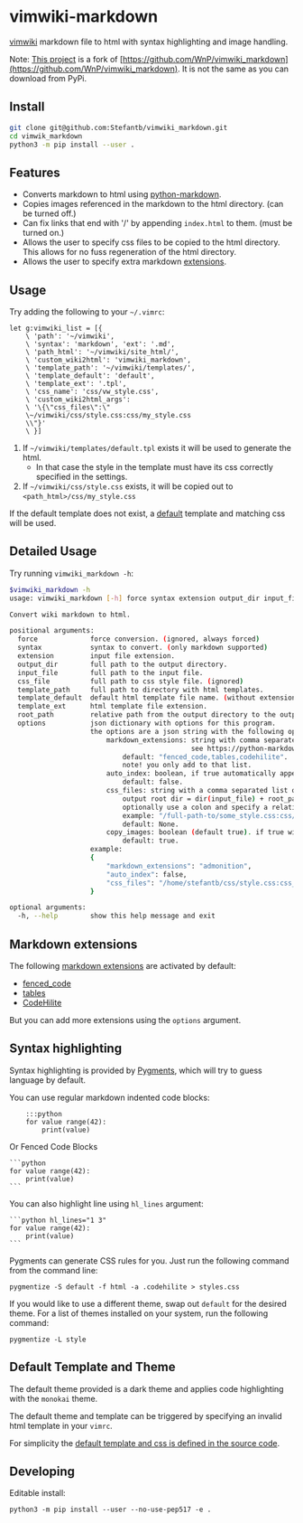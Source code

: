 # vimwiki-markdown

[vimwiki](https://github.com/vimwiki/vimwiki) markdown file to html with syntax highlighting and image handling.

Note: [This project](https://github.com/Stefantb/vimwiki_markdown) is a fork of [https://github.com/WnP/vimwiki_markdown](https://github.com/WnP/vimwiki_markdown). It is not the same as you can download from PyPi.

## Install

```sh
git clone git@github.com:Stefantb/vimwiki_markdown.git
cd vimwik_markdown
python3 -m pip install --user .
```
## Features

* Converts markdown to html using [python-markdown](https://python-markdown.github.io).
* Copies images referenced in the markdown to the html directory. (can be turned off.)
* Can fix links that end with '/' by appending `index.html` to them. (must be turned on.)
* Allows the user to specify css files to be copied to the html directory.
  This allows for no fuss regeneration of the html directory.
* Allows the user to specify extra markdown [extensions](https://python-markdown.github.io/extensions/).


## Usage

Try adding the following to your `~/.vimrc`:

```vim
let g:vimwiki_list = [{
    \ 'path': '~/vimwiki',
    \ 'syntax': 'markdown', 'ext': '.md',
    \ 'path_html': '~/vimwiki/site_html/',
    \ 'custom_wiki2html': 'vimwiki_markdown',
    \ 'template_path': '~/vimwiki/templates/',
    \ 'template_default': 'default',
    \ 'template_ext': '.tpl',
    \ 'css_name': 'css/vw_style.css',
    \ 'custom_wiki2html_args':
    \ '\{\"css_files\":\"
    \~/vimwiki/css/style.css:css/my_style.css
    \\"}'
    \ }]
```

1. If `~/vimwiki/templates/default.tpl` exists it will be used to generate the html.
    * In that case the style in the template must have its css correctly specified in the settings.
2. If `~/vimwiki/css/style.css` exists, it will be copied out to `<path_html>/css/my_style.css`

If the default template does not exist, a [default](#default-template-and-theme) template and matching css will be used.

## Detailed Usage
Try running `vimwiki_markdown -h`:
```sh
$vimwiki_markdown -h
usage: vimwiki_markdown [-h] force syntax extension output_dir input_file css_file template_path template_default template_ext root_path options

Convert wiki markdown to html.

positional arguments:
  force             force conversion. (ignored, always forced)
  syntax            syntax to convert. (only markdown supported)
  extension         input file extension.
  output_dir        full path to the output directory.
  input_file        full path to the input file.
  css_file          full path to css style file. (ignored)
  template_path     full path to directory with html templates.
  template_default  default html template file name. (without extension).
  template_ext      html template file extension.
  root_path         relative path from the output directory to the output root. (e.g. ../../)  ("-" means in root)
  options           json dictionary with options for this program.
                    the options are a json string with the following optional keys:
                        markdown_extensions: string with comma separated python-markdown extensions to use.
                                             see https://python-markdown.github.io/extensions/.
                            default: "fenced_code,tables,codehilite".
                            note! you only add to that list.
                        auto_index: boolean, if true automatically append index.html to links that end with /.
                            default: false.
                        css_files: string with a comma separated list of css files to copy to output_root dir.
                            output root dir = dir(input_file) + root_path
                            optionally use a colon and specify a relative directory and name for the copied file.
                            example: "/full-path-to/some_style.css:css/style.css"
                            default: None.
                        copy_images: boolean (default true). if true will copy images in image links to the output directory.
                            default: true.
                    example:
                    {
                        "markdown_extensions": "admonition",
                        "auto_index": false,
                        "css_files": "/home/stefantb/css/style.css:css_files/somestyle.css"
                    }

optional arguments:
  -h, --help        show this help message and exit

```

## Markdown extensions

The following [markdown extensions](https://python-markdown.github.io/extensions/)
are activated by default:

- [fenced_code](https://python-markdown.github.io/extensions/fenced_code_blocks/)
- [tables](https://python-markdown.github.io/extensions/tables/)
- [CodeHilite](https://python-markdown.github.io/extensions/code_hilite/)

But you can add more extensions using the `options` argument.
## Syntax highlighting

Syntax highlighting is provided by [Pygments](http://pygments.org/), which will
try to guess language by default.

You can use regular markdown indented code blocks:

```
	:::python
	for value range(42):
		print(value)
```

Or Fenced Code Blocks

	```python
	for value range(42):
		print(value)
	```

You can also highlight line using `hl_lines` argument:

	```python hl_lines="1 3"
	for value range(42):
		print(value)
	```

Pygments can generate CSS rules for you. Just run the following command from
the command line:

```
pygmentize -S default -f html -a .codehilite > styles.css
```

If you would like to use a different theme, swap out `default` for the desired
theme. For a list of themes installed on your system, run the following
command:

```
pygmentize -L style
```

## Default Template and Theme

The default theme provided is a dark theme and applies code highlighting with the `monokai` theme.

The default theme and template can be triggered by specifying an invalid html template in your `vimrc`.

For simplicity the [default template and css is defined in the source code](https://github.com/Stefantb/vimwiki_markdown/blob/master/vimwiki_markdown.py#L16-L213).

## Developing

Editable install:
```
python3 -m pip install --user --no-use-pep517 -e .
```

